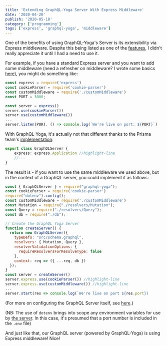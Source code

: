 ```yaml
---
title: 'Extending GraphQL-Yoga Server With Express Middleware'
date: '2020-04-20'
publish: '2020-05-18'
category: ['programming']
tags: ['express', 'graphql-yoga', 'middleware']
---
```


One of the benefits of using GraphQL-Yoga's Server is its extensibility via Express middleware. Despite this being listed as one of the [features](https://github.com/prisma-labs/graphql-yoga#features), I didn't really appreciate it until I had a need to use it.

For example, if you have a standard Express server and you want to add some middleware (need a refresher on middleware? I wrote some basics [here](https://stephencharlesweiss.com/blog/2019-11-21/basic-middleware-node/)), you might do something like:

```javascript:title=server/index.js
const express = require('express')
const cookieParser = require('cookie-parser')
const customMiddleware = require('./customMiddleware')
const PORT = 3000;

const server = express()
server.use(cookieParser())
server.use(customMiddleware())
...
server.listen(PORT, () => console.log(`We're live on port: ${PORT}`)
```

With GraphQL-Yoga, it's actually not that different thanks to the Prisma team's [implementation](https://github.com/prisma-labs/graphql-yoga/blob/master/src/index.ts#L68):

```javascript:title=graphql-yoga/src/index.ts
export class GraphQLServer {
    express: express.Application //highlight-line
    //...
}
```

The result is - if you want to use the same middleware we used above, but in the context of a GraphQL server, you could implement it as follows:

```javascript:title=src/index.js
const { GraphQLServer } = require("graphql-yoga");
const cookieParser = require('cookie-parser')
require("dotenv").config();
const customMiddleware = require('./customMiddleware')
const Mutation = require("./resolvers/Mutation");
const Query = require("./resolvers/Query");
const db = require("./db");

// Create the GraphQL Yoga Server
function createServer() {
  return new GraphQLServer({
    typeDefs: "src/schema.graphql",
    resolvers: { Mutation, Query },
    resolverValidationOptions: {
      requireResolversForResolveType: false
    },
    context: req => ({ ...req, db })
  });
}
const server = createServer()
server.express.use(cookieParser()) //highlight-line
server.express.use(customMiddleware()) //highlight-line
...
server.start(res => console.log(`We're live on port ${res.port})
```

(For more on configuring the GraphQL Server itself, see [here](resolving-graphql-queries-against-data-layer).)

(NB: The use of `dotenv` brings into scope any environment variables for use by [the server](https://github.com/prisma-labs/graphql-yoga#startoptions-options-callback-options-options--void----null-promisevoid). In this case, it's presumed that a port number is included in the `.env` file)

And just like that, our GraphQL server (powered by GraphQL-Yoga) is using Express middleware! Nice!

